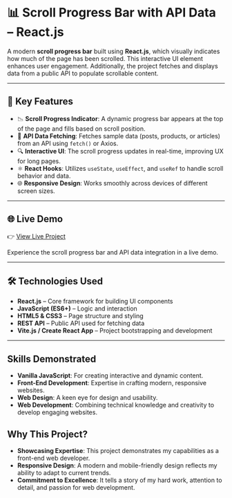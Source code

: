 # 📊 Scroll Progress Bar with API Data – React.js

A modern **scroll progress bar** built using **React.js**, which visually indicates how much of the page has been scrolled. This interactive UI element enhances user engagement. Additionally, the project fetches and displays data from a public API to populate scrollable content.

---

## 🔑 Key Features

- 📉 **Scroll Progress Indicator**: A dynamic progress bar appears at the top of the page and fills based on scroll position.
- 🔁 **API Data Fetching**: Fetches sample data (posts, products, or articles) from an API using `fetch()` or Axios.
- 🔍 **Interactive UI**: The scroll progress updates in real-time, improving UX for long pages.
- ⚛️ **React Hooks**: Utilizes `useState`, `useEffect`, and `useRef` to handle scroll behavior and data.
- 🌐 **Responsive Design**: Works smoothly across devices of different screen sizes.

---

## 🌐 Live Demo

👉 [View Live Project](https://gjp-scroll-progressbar-.netlify.app)

Experience the scroll progress bar and API data integration in a live demo.

---

## 🛠️ Technologies Used

- **React.js** – Core framework for building UI components
- **JavaScript (ES6+)** – Logic and interaction
- **HTML5 & CSS3** – Page structure and styling
- **REST API** – Public API used for fetching data
- **Vite.js / Create React App** – Project bootstrapping and development

---

## Skills Demonstrated
- **Vanilla JavaScript**: For creating interactive and dynamic content.
- **Front-End Development**: Expertise in crafting modern, responsive websites.
- **Web Design**: A keen eye for design and usability.
- **Web Development**: Combining technical knowledge and creativity to develop engaging websites.

## Why This Project?
- **Showcasing Expertise**: This project demonstrates my capabilities as a front-end web developer.
- **Responsive Design**: A modern and mobile-friendly design reflects my ability to adapt to current trends.
- **Commitment to Excellence**: It tells a story of my hard work, attention to detail, and passion for web development.

